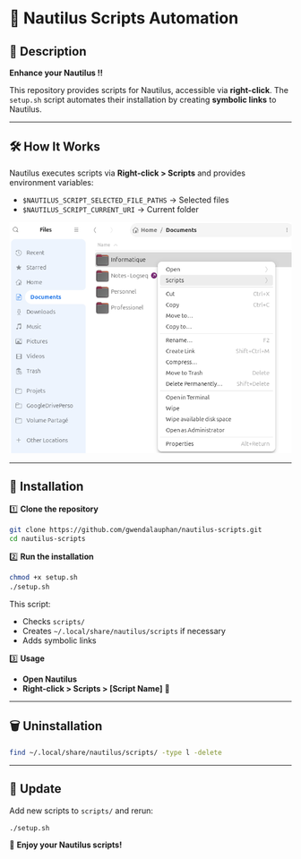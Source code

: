 # 📌 Nautilus Scripts Automation

## 📖 Description

**Enhance your Nautilus !!**

This repository provides scripts for Nautilus, accessible via **right-click**. The `setup.sh` script automates their installation by creating **symbolic links** to Nautilus.

---

## 🛠 How It Works

Nautilus executes scripts via **Right-click > Scripts** and provides environment variables:

- `$NAUTILUS_SCRIPT_SELECTED_FILE_PATHS` → Selected files
- `$NAUTILUS_SCRIPT_CURRENT_URI` → Current folder

![example_script_nautilus](images/example_script_nautilus.png)


---

## 🔧 Installation

1️⃣ **Clone the repository**

```bash
git clone https://github.com/gwendalauphan/nautilus-scripts.git
cd nautilus-scripts
```

2️⃣ **Run the installation**

```bash
chmod +x setup.sh
./setup.sh
```

This script:
- Checks `scripts/`
- Creates `~/.local/share/nautilus/scripts` if necessary
- Adds symbolic links

3️⃣ **Usage**

- **Open Nautilus**
- **Right-click > Scripts > [Script Name]** 🚀

---

## 🗑 Uninstallation

```bash
find ~/.local/share/nautilus/scripts/ -type l -delete
```

---

## 📌 Update

Add new scripts to `scripts/` and rerun:

```bash
./setup.sh
```

🚀 **Enjoy your Nautilus scripts!**


